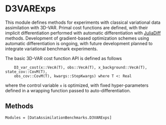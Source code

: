 # D3VARExps

This module defines methods for experiments with classical variational data assimilation with
3D-VAR.  Primal cost functions are defined, with their implicit differentiation
performed with automatic differentiation with [JuliaDiff](https://github.com/JuliaDiff)
methods. Development of gradient-based optimization schemes using automatic
differentiation is ongoing, with future development planned to integrate variational
benchmark experiments.

The basic 3D-VAR cost function API is defined as follows
```{julia}
    D3_var_cost(x::VecA(T), obs::VecA(T), x_background::VecA(T), state_cov::CovM(T),
    obs_cov::CovM(T), kwargs::StepKwargs) where T <: Real
```
where the control variable `x` is optimized, with fixed hyper-parameters defined in a
wrapping function passed to auto-differentiation.

## Methods

```@autodocs
Modules = [DataAssimilationBenchmarks.D3VARExps]
```